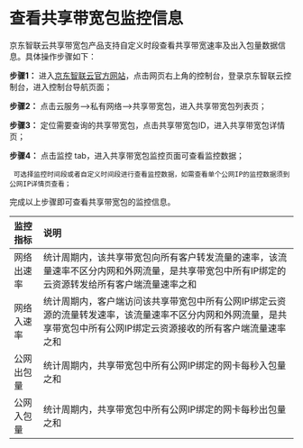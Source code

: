 # 查看共享带宽包监控信息

京东智联云共享带宽包产品支持自定义时段查看共享带宽速率及出入包量数据信息。具体操作步骤如下：


**步骤1：** 进入[京东智联云官方网站](https://www.jdcloud.com/)，点击网页右上角的控制台，登录京东智联云控制台，进入控制台导航页面；

**步骤2：** 点击云服务-->私有网络-->共享带宽包，进入共享带宽包列表页；

**步骤3：** 定位需要查询的共享带宽包，点击共享带宽包ID，进入共享带宽包详情页；

**步骤4：** 点击监控 tab，进入共享带宽包监控页面可查看监控数据；


```
 可选择监控时间段或者自定义时间段进行查看监控数据，如需查看单个公网IP的监控数据须到公网IP详情页查看；
 ```
 
完成以上步骤即可查看共享带宽包的监控信息。

 | 监控指标	| 说明	|
| :----- | :----- |
|网络出速率	|统计周期内，该共享带宽包向所有客户转发流量的速率，该流量速率不区分内网和外网流量，是共享带宽包中所有IP绑定的云资源转发给所有客户端流量速率之和|
|网络入速率	|统计周期内，客户端访问该共享带宽包中所有公网IP绑定云资源的流量转发速率，该流量速率不区分内网和外网流量，是共享带宽包中所有公网IP绑定云资源接收的所有客户端流量速率之和|
|公网出包量	|统计周期内，共享带宽包中所有公网IP绑定的网卡每秒入包量之和|
|公网入包量	|统计周期内，共享带宽包中所有公网IP绑定的网卡每秒出包量之和|

